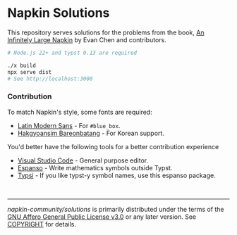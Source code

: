 Napkin Solutions
========
This repository serves solutions for the problems from the book, [An Infinitely Large Napkin](https://web.evanchen.cc/napkin.html) by Evan Chen and contributors.

```bash
# Node.js 22+ and typst 0.13 are required

./x build
npx serve dist
# See http://localhost:3000
```

### Contribution

To match Napkin's style, some fonts are required:

- [Latin Modern Sans](https://www.gust.org.pl/projects/e-foundry/latin-modern) - For `#blue_box`.
- [Hakgyoansim Bareonbatang](https://copyright.keris.or.kr/wft/fntDwnldView?fntGrpId=GFT202301120000000000002) - For Korean support.

You'd better have the following tools for a better contribution experience

- [Visual Studio Code](https://code.visualstudio.com/) - General purpose editor.
- [Espanso](https://espanso.org/) - Write mathematics symbols outside Typst.
- [Typsi](https://github.com/RanolP/typsi) - If you like typst-y symbol names, use this espanso package.

&nbsp;

--------

*napkin-community/solutions* is primarily distributed under the terms of the
[GNU Affero General Public License v3.0] or any later version. See [COPYRIGHT]
for details.

[GNU Affero General Public License v3.0]: LICENSE
[COPYRIGHT]: COPYRIGHT
